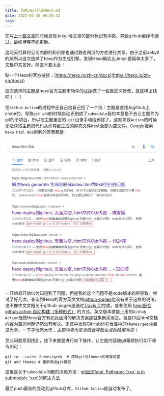 ```yaml
---
title: 切换Jeykll到Hexo.md
date: 2022-03-30 06:59:32
tags:
---
```




在写[上一篇文章](/2022/02/16/Python-docx-操作word文档实战/)的时候发现Jekyll与文章的部分标记有冲突，导致github编译不通过，最终博客不能更新。

这两天打算将公司内部的知识库也通过静态网页的方式进行共享，由于之前Jekyll的坑所以这次选择了hexo作为生成引擎。发现Hexo确实比Jekyll要简单太多了，文档中文友好。简直不要太香！

贴一个Hexo的官方链接：[https://hexo.io/zh-cn/docs](https://hexo.io/zh-cn/docs/)

这次选择的主题是hexo官方主题市场中的[`GEEK`](https://github.com/sanjinhub/hexo-theme-geek)做了一些自定义修改，就这样上线吧！！！



在`Github Action`的过程中还自己给自己挖了一个坑：主题是直接从github上clone的，导致`git add`的时候自动识别成了`submodule`我的本意是不去让主题作为git的子项目，所以把主题里面的`.git`目录手动给删除了。这就导致`Action`的时候无法获取主题的代码从而导致生成的静态文件`html`全部为空文件。Google搜索 `hexo html 0kb`得到的答案都是：

![image-20220331093236636](../images/image-20220331093236636.png)

一开始最开始以为知道到了问题，但是我的这个问题不是node版本的所导致。尝试了好几次，查询到Hexo的官方英文文档[github-pages](https://hexo.io/docs/github-pages)也没有关于这些的说法，也不像中文文档关于github-pages是通过[Travis CI](https://travis-ci.com)完成，或者使用 [hexo配合github action 自动构建（多种形式）](https://segmentfault.com/a/1190000040767893) 的方式。英文版本直接上用的`GitHub Action`既然Hexo官方有如此丝滑的解决方案那就果断采用之。但是CI后html文档内容为空的问题仍然没有解决。无意中发现GitHub远程仓库中的`themes/geeok`目录为空，一下子恍然大悟：*主题内容为空当然会导致生成的结果为空！*

至此问题原因找到，接下来就是进行如下操作，让主题内容被git跟踪执行如下命令即可：

```
git rm --cache themes/geek  # 清除git对themes的缓存设置
git add themes # 重新添加git跟踪
```

这里是关于`submodule`问题的决绝方法：[git出现fatal: Pathspec 'xxx' is in submodule 'xxx'的解决方法](https://smileusd.github.io/2018/03/21/git-submodule-problem/)

最后push最新的变动到github仓库，`Github Action`就自动发布了。